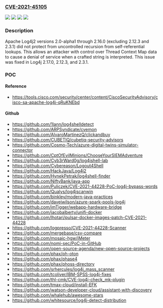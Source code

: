 ### [CVE-2021-45105](https://cve.mitre.org/cgi-bin/cvename.cgi?name=CVE-2021-45105)
![](https://img.shields.io/static/v1?label=Product&message=Apache%20Log4j2&color=blue)
![](https://img.shields.io/static/v1?label=Version&message=log4j-core%3C%202.17.0%20&color=brighgreen)
![](https://img.shields.io/static/v1?label=Vulnerability&message=CWE-20%20Improper%20Input%20Validation&color=brighgreen)
![](https://img.shields.io/static/v1?label=Vulnerability&message=CWE-674%3A%20Uncontrolled%20Recursion&color=brighgreen)

### Description

Apache Log4j2 versions 2.0-alpha1 through 2.16.0 (excluding 2.12.3 and 2.3.1) did not protect from uncontrolled recursion from self-referential lookups. This allows an attacker with control over Thread Context Map data to cause a denial of service when a crafted string is interpreted. This issue was fixed in Log4j 2.17.0, 2.12.3, and 2.3.1.

### POC

#### Reference
- https://tools.cisco.com/security/center/content/CiscoSecurityAdvisory/cisco-sa-apache-log4j-qRuKNEbd

#### Github
- https://github.com/1lann/log4shelldetect
- https://github.com/ARPSyndicate/cvemon
- https://github.com/AlvaroMartinezQ/clickandbuy
- https://github.com/CUBETIQ/cubetiq-security-advisors
- https://github.com/Cosmo-Tech/azure-digital-twins-simulator-connector
- https://github.com/CptOfEvilMinions/ChooseYourSIEMAdventure
- https://github.com/Cyb3rWard0g/log4jshell-lab
- https://github.com/Cybereason/Logout4Shell
- https://github.com/HackJava/Log4j2
- https://github.com/HynekPetrak/log4shell-finder
- https://github.com/NiftyBank/java-app
- https://github.com/Puliczek/CVE-2021-44228-PoC-log4j-bypass-words
- https://github.com/Qualys/log4jscanwin
- https://github.com/binkley/modern-java-practices
- https://github.com/davejwilson/azure-spark-pools-log4j
- https://github.com/imTigger/webapp-hardware-bridge
- https://github.com/jacobalberty/unifi-docker
- https://github.com/lhotari/pulsar-docker-images-patch-CVE-2021-44228
- https://github.com/logpresso/CVE-2021-44228-Scanner
- https://github.com/mergebase/csv-compare
- https://github.com/mosaic-hgw/jMeter
- https://github.com/nomi-sec/PoC-in-GitHub
- https://github.com/open-source-agenda/new-open-source-projects
- https://github.com/phax/ph-oton
- https://github.com/phax/phase4
- https://github.com/phax/phoss-directory
- https://github.com/srhercules/log4j_mass_scanner
- https://github.com/tcoliver/IBM-SPSS-log4j-fixes
- https://github.com/thl-cmk/CVE-log4j-check_mk-plugin
- https://github.com/tmax-cloud/install-EFK
- https://github.com/watson-developer-cloud/assistant-with-discovery
- https://github.com/whalehub/awesome-stars
- https://github.com/whitesource/log4j-detect-distribution

